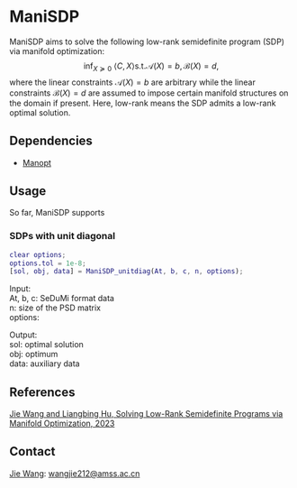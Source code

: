# ManiSDP
ManiSDP aims to solve the following low-rank semidefinite program (SDP) via manifold optimization:
$$\inf_{X\succeq0}{\ }\langle C, X\rangle \text{s.t.} \mathcal{A}(X)=b,  \mathcal{B}(X)=d,$$
where the linear constraints $\mathcal{A}(X)=b$ are arbitrary while the linear constraints $\mathcal{B}(X)=d$ are assumed to impose certain manifold structures on the domain if present. Here, low-rank means the SDP admits a low-rank optimal solution.

## Dependencies
- [Manopt](https://github.com/NicolasBoumal/manopt)

## Usage
So far, ManiSDP supports
### SDPs with unit diagonal

```matlab
clear options;
options.tol = 1e-8;
[sol, obj, data] = ManiSDP_unitdiag(At, b, c, n, options);
```

Input:  
At, b, c: SeDuMi format data   
n: size of the PSD matrix  
options:

Output:  
sol: optimal solution  
obj: optimum  
data: auxiliary data

## References
[Jie Wang and Liangbing Hu, Solving Low-Rank Semidefinite Programs via Manifold Optimization, 2023]()  

## Contact
[Jie Wang](https://wangjie212.github.io/jiewang/): wangjie212@amss.ac.cn  
